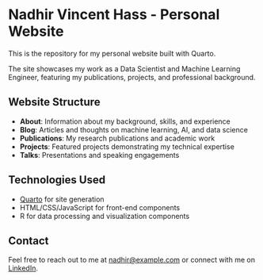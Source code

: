 # Nadhir Vincent Hass - Personal Website

This is the repository for my personal website built with Quarto.

The site showcases my work as a Data Scientist and Machine Learning Engineer, featuring my publications, projects, and professional background.

## Website Structure

- **About**: Information about my background, skills, and experience
- **Blog**: Articles and thoughts on machine learning, AI, and data science
- **Publications**: My research publications and academic work
- **Projects**: Featured projects demonstrating my technical expertise
- **Talks**: Presentations and speaking engagements

## Technologies Used

- [Quarto](https://quarto.org/) for site generation
- HTML/CSS/JavaScript for front-end components
- R for data processing and visualization components

## Contact

Feel free to reach out to me at [nadhir@example.com](mailto:nadhir@example.com) or connect with me on [LinkedIn](https://linkedin.com/in/nadhir-vincent-hass-216391aa).
